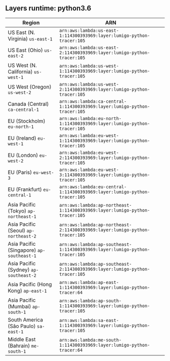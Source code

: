 Layers runtime: python3.6
----
| Region | ARN |
| --- | --- |
|US East (N. Virginia)  `us-east-1`|`arn:aws:lambda:us-east-1:114300393969:layer:lumigo-python-tracer:105`|
|US East (Ohio)  `us-east-2`|`arn:aws:lambda:us-east-2:114300393969:layer:lumigo-python-tracer:105`|
|US West (N. California)  `us-west-1`|`arn:aws:lambda:us-west-1:114300393969:layer:lumigo-python-tracer:105`|
|US West (Oregon)  `us-west-2`|`arn:aws:lambda:us-west-2:114300393969:layer:lumigo-python-tracer:105`|
|Canada (Central)  `ca-central-1`|`arn:aws:lambda:ca-central-1:114300393969:layer:lumigo-python-tracer:105`|
|EU (Stockholm)  `eu-north-1`|`arn:aws:lambda:eu-north-1:114300393969:layer:lumigo-python-tracer:105`|
|EU (Ireland)  `eu-west-1`|`arn:aws:lambda:eu-west-1:114300393969:layer:lumigo-python-tracer:105`|
|EU (London)  `eu-west-2`|`arn:aws:lambda:eu-west-2:114300393969:layer:lumigo-python-tracer:105`|
|EU (Paris)  `eu-west-3`|`arn:aws:lambda:eu-west-3:114300393969:layer:lumigo-python-tracer:105`|
|EU (Frankfurt)  `eu-central-1`|`arn:aws:lambda:eu-central-1:114300393969:layer:lumigo-python-tracer:105`|
|Asia Pacific (Tokyo)  `ap-northeast-1`|`arn:aws:lambda:ap-northeast-1:114300393969:layer:lumigo-python-tracer:105`|
|Asia Pacific (Seoul)  `ap-northeast-2`|`arn:aws:lambda:ap-northeast-2:114300393969:layer:lumigo-python-tracer:105`|
|Asia Pacific (Singapore)  `ap-southeast-1`|`arn:aws:lambda:ap-southeast-1:114300393969:layer:lumigo-python-tracer:105`|
|Asia Pacific (Sydney)  `ap-southeast-2`|`arn:aws:lambda:ap-southeast-2:114300393969:layer:lumigo-python-tracer:105`|
|Asia Pacific (Hong Kong)  `ap-east-1`|`arn:aws:lambda:ap-east-1:114300393969:layer:lumigo-python-tracer:64`|
|Asia Pacific (Mumbai)  `ap-south-1`|`arn:aws:lambda:ap-south-1:114300393969:layer:lumigo-python-tracer:105`|
|South America (São Paulo)  `sa-east-1`|`arn:aws:lambda:sa-east-1:114300393969:layer:lumigo-python-tracer:105`|
|Middle East (Bahrain)  `me-south-1`|`arn:aws:lambda:me-south-1:114300393969:layer:lumigo-python-tracer:64`|
